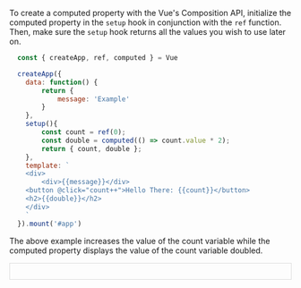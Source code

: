 To create a computed property with the Vue's Composition API, initialize the computed property in the `setup` hook in conjunction with the `ref` function.
Then, make sure the `setup` hook returns all the values you wish to use later on.

```javascript
  const { createApp, ref, computed } = Vue

  createApp({
    data: function() {
        return {
            message: 'Example'
        }
    },
    setup(){
        const count = ref(0);
        const double = computed(() => count.value * 2);
        return { count, double };
    },
    template: `
    <div>
        <div>{{message}}</div>
    <button @click="count++">Hello There: {{count}}</button>
    <h2>{{double}}</h2>
    </div>
    `
  }).mount('#app')
```

The above example increases the value of the count variable while the computed property displays the value of the count variable doubled.

<script src="https://unpkg.com/vue@3/dist/vue.global.js"></script>

<div id="app" style="border: 1px solid #ddd; padding: 1em"></div>

<script>
  const { createApp, ref, computed } = Vue

  createApp({
    data: function() {
        return {
            message: 'Example'
        }
    },
    setup(){
        const count = ref(0);
        const double = computed(() => count.value * 2);
        return { count, double };
    },
    template: `
    <div>
        <div>{{message}}</div>
    <button @click="count++">Hello There: {{count}}</button>
    <h2>{{double}}</h2>
    </div>
    `
  }).mount('#app')
</script>